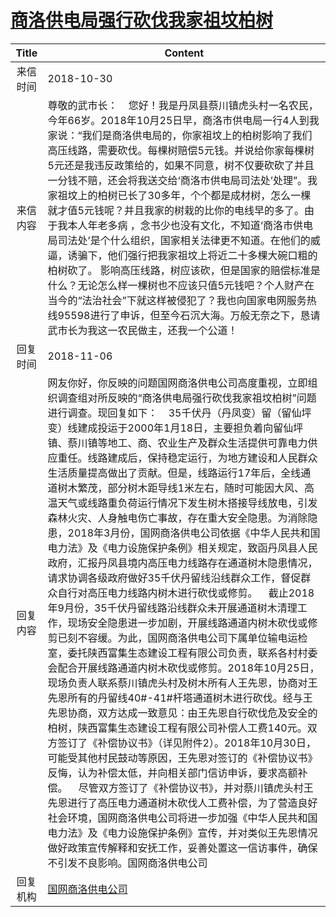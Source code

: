 # <a href="http://www.shangluo.gov.cn/zmhd/ldxxxx.jsp?urltype=leadermail.LeaderMailContentUrl&wbtreeid=1112&leadermailid=4980">商洛供电局强行砍伐我家祖坟柏树</a>
|Title|Content|
|:---:|---|
|来信时间|2018-10-30|
|来信内容|尊敬的武市长：    您好！我是丹凤县蔡川镇虎头村一名农民，今年66岁。2018年10月25日早，商洛市供电局一行4人到我家说：“我们是商洛供电局的，你家祖坟上的柏树影响了我们高压线路，需要砍伐。每棵树赔偿5元钱。并说给你家每棵树5元还是我违反政策给的，如果不同意，树不仅要砍砍了并且一分钱不赔，还会将我送交给‘商洛市供电局司法处’处理”。我家祖坟上的柏树已长了30多年，个个都是成材树，怎么一棵就才值5元钱呢？并且我家的树栽的比你的电线早的多了。由于我本人年老多病 ，念书少也没有文化，不知道‘商洛市供电局司法处’是个什么组织，国家相关法律更不知道。在他们的威逼，诱骗下，他们强行把我家祖坟上将近二十多棵大碗口粗的柏树砍了。 影响高压线路，树应该砍，但是国家的赔偿标准是什么？无论怎么样一棵树也不应该只值5元钱吧？个人财产在当今的“法治社会”下就这样被侵犯了？我也向国家电网服务热线95598进行了申诉，但至今石沉大海。万般无奈之下，恳请武市长为我这一农民做主，还我一个公道！|
|回复时间|2018-11-06|
|回复内容|网友你好，你反映的问题国网商洛供电公司高度重视，立即组织调查组对所反映的“商洛供电局强行砍伐我家祖坟柏树”问题进行调查。现回复如下：    35千伏丹（丹凤变）留（留仙坪变）线建成投运于2000年1月18日，主要担负着向留仙坪镇、蔡川镇等地工、商、农业生产及群众生活提供可靠电力供应重任。线路建成后，保持稳定运行，为地方建设和人民群众生活质量提高做出了贡献。但是，线路运行17年后，全线通道树木繁茂，部分树木距导线1米左右，随时可能因大风、高温天气或线路重负荷运行情况下发生树木搭接导线放电，引发森林火灾、人身触电伤亡事故，存在重大安全隐患。为消除隐患，2018年3月份，国网商洛供电公司依据《中华人民共和国电力法》及《电力设施保护条例》相关规定，致函丹凤县人民政府，汇报丹凤县境内高压电力线路存在通道树木隐患情况，请求协调各级政府做好35千伏丹留线沿线群众工作，督促群众自行对高压电力线路内树木进行砍伐或修剪。    截止2018年9月份，35千伏丹留线路沿线群众未开展通道树木清理工作，现场安全隐患进一步加剧，开展线路通道内树木砍伐或修剪已刻不容缓。为此，国网商洛供电公司下属单位输电运检室，委托陕西富集生态建设工程有限公司负责，联系各村村委会配合开展线路通道内树木砍伐或修剪。2018年10月25日，现场负责人联系蔡川镇虎头村及树木所有人王先恩，协商对王先恩所有的丹留线40#-41#杆塔通道树木进行砍伐。经与王先恩协商，双方达成一致意见：由王先恩自行砍伐危及安全的柏树，陕西富集生态建设工程有限公司补偿人工费140元。双方签订了《补偿协议书》（详见附件2）。2018年10月30日，可能受其他村民鼓动等原因，王先恩对签订的《补偿协议书》反悔，认为补偿太低，并向相关部门信访申诉，要求高额补偿。    尽管双方签订了《补偿协议书》，并对蔡川镇虎头村王先恩进行了高压电力通道树木砍伐人工费补偿，为了营造良好社会环境，国网商洛供电公司将进一步加强《中华人民共和国电力法》及《电力设施保护条例》宣传，并对类似王先恩情况做好政策宣传解释和安抚工作，妥善处置这一信访事件，确保不引发不良影响。国网商洛供电公司|
|回复机构|<a href="../../categories/agencies/国网商洛供电公司.md">国网商洛供电公司</a>|
